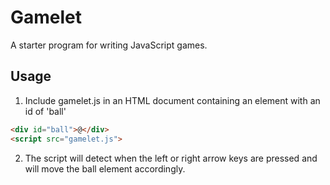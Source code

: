 # Gamelet

A starter program for writing JavaScript games.

## Usage

1. Include gamelet.js in an HTML document containing an
   element with an id of 'ball'

```html
<div id="ball">@</div>
<script src="gamelet.js">
```

2. The script will detect when the left or right arrow
   keys are pressed and will move the ball element
   accordingly.
